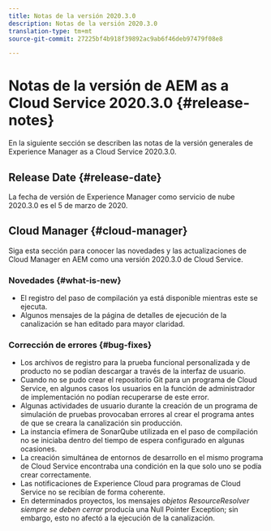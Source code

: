 ```yaml
---
title: Notas de la versión 2020.3.0
description: Notas de la versión 2020.3.0
translation-type: tm+mt
source-git-commit: 27225bf4b918f39892ac9ab6f46deb97479f08e8

---
```



# Notas de la versión de AEM as a Cloud Service 2020.3.0 {#release-notes}

En la siguiente sección se describen las notas de la versión generales de Experience Manager as a Cloud Service 2020.3.0.


## Release Date {#release-date}

La fecha de versión de Experience Manager como servicio de nube 2020.3.0 es el 5 de marzo de 2020.

## Cloud Manager {#cloud-manager}

Siga esta sección para conocer las novedades y las actualizaciones de Cloud Manager en AEM como una versión 2020.3.0 de Cloud Service.

### Novedades {#what-is-new}

* El registro del paso de compilación ya está disponible mientras este se ejecuta.
* Algunos mensajes de la página de detalles de ejecución de la canalización se han editado para mayor claridad.

### Corrección de errores {#bug-fixes}

* Los archivos de registro para la prueba funcional personalizada y de producto no se podían descargar a través de la interfaz de usuario.
* Cuando no se pudo crear el repositorio Git para un programa de Cloud Service, en algunos casos los usuarios en la función de administrador de implementación no podían recuperarse de este error.
* Algunas actividades de usuario durante la creación de un programa de simulación de pruebas provocaban errores al crear el programa antes de que se creara la canalización sin producción.
* La instancia efímera de SonarQube utilizada en el paso de compilación no se iniciaba dentro del tiempo de espera configurado en algunas ocasiones.
* La creación simultánea de entornos de desarrollo en el mismo programa de Cloud Service encontraba una condición en la que solo uno se podía crear correctamente.
* Las notificaciones de Experience Cloud para programas de Cloud Service no se recibían de forma coherente.
* En determinados proyectos, los mensajes *objetos ResourceResolver siempre se deben cerrar* producía una Null Pointer Exception; sin embargo, esto no afectó a la ejecución de la canalización.

